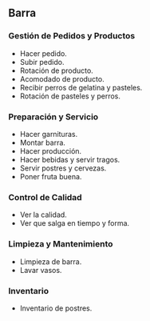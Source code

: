## Barra

### Gestión de Pedidos y Productos
- Hacer pedido.
- Subir pedido.
- Rotación de producto.
- Acomodado de producto.
- Recibir perros de gelatina y pasteles.
- Rotación de pasteles y perros.

### Preparación y Servicio
- Hacer garnituras.
- Montar barra.
- Hacer producción.
- Hacer bebidas y servir tragos.
- Servir postres y cervezas.
- Poner fruta buena.

### Control de Calidad
- Ver la calidad.
- Ver que salga en tiempo y forma.

### Limpieza y Mantenimiento
- Limpieza de barra.
- Lavar vasos.

### Inventario
- Inventario de postres.

